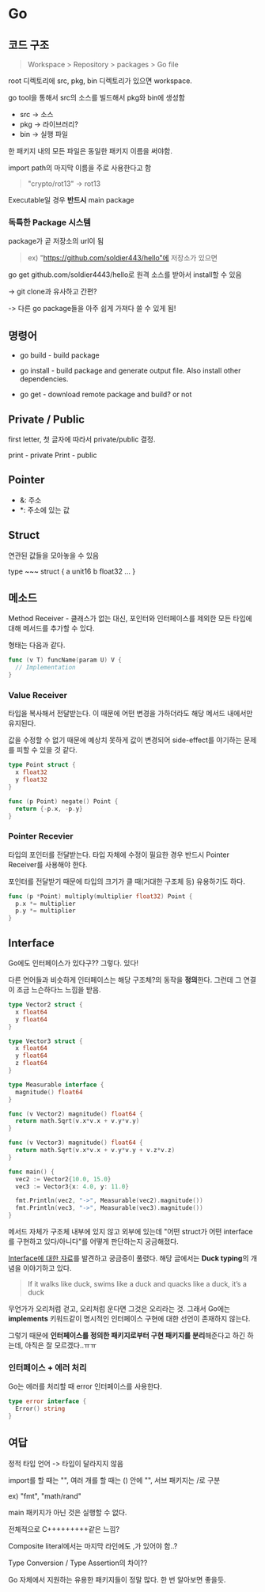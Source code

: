 # Go

## 코드 구조

> Workspace > Repository > packages > Go file

root 디렉토리에 src, pkg, bin 디렉토리가 있으면 workspace.

go tool을 통해서 src의 소스를 빌드해서 pkg와 bin에 생성함

- src -> 소스
- pkg -> 라이브러리?
- bin -> 실행 파일

한 패키지 내의 모든 파일은 동일한 패키지 이름을 써야함.

import path의 마지막 이름을 주로 사용한다고 함
> "crypto/rot13" -> rot13

Executable일 경우 **반드시** main package

### 독특한 Package 시스템

package가 곧 저장소의 url이 됨

> ex) "https://github.com/soldier443/hello"에 저장소가 있으면

go get github.com/soldier4443/hello로 원격 소스를 받아서 install할 수 있음

-> git clone과 유사하고 간편?

-> 다른 go package들을 아주 쉽게 가져다 쓸 수 있게 됨!

## 명령어

- go build - build package

- go install - build package and generate output file. Also install other dependencies.

- go get - download remote package and build? or not

## Private / Public

first letter, 첫 글자에 따라서 private/public 결정.

print - private
Print - public

## Pointer

- &: 주소
- *: 주소에 있는 값

## Struct

연관된 값들을 모아놓을 수 있음

type ~~~ struct {
  a unit16
  b float32
  ...
}

## 메소드

Method Receiver - 클래스가 없는 대신, 포인터와 인터페이스를 제외한 모든 타입에 대해 메서드를 추가할 수 있다.

형태는 다음과 같다.

```go
func (v T) funcName(param U) V {
  // Implementation
}
```

### Value Receiver

타입을 복사해서 전달받는다. 이 때문에 어떤 변경을 가하더라도 해당 메서드 내에서만 유지된다.

값을 수정할 수 없기 때문에 예상치 못하게 값이 변경되어 side-effect를 야기하는 문제를 피할 수 있을 것 같다.

```go
type Point struct {
  x float32
  y float32
}

func (p Point) negate() Point {
  return {-p.x, -p.y}
}
```

### Pointer Recevier

타입의 포인터를 전달받는다. 타입 자체에 수정이 필요한 경우 반드시 Pointer Receiver를 사용해야 한다.

포인터를 전달받기 때문에 타입의 크기가 클 때(거대한 구조체 등) 유용하기도 하다.

```go
func (p *Point) multiply(multiplier float32) Point {
  p.x *= multiplier
  p.y *= multiplier
}
```

## Interface

Go에도 인터페이스가 있다구??
그렇다. 있다!

다른 언어들과 비슷하게 인터페이스는 해당 구조체?의 동작을 **정의**한다.
그런데 그 연결이 조금 느슨하다느 느낌을 받음.

```go
type Vector2 struct {
  x float64
  y float64
}

type Vector3 struct {
  x float64
  y float64
  z float64
}

type Measurable interface {
  magnitude() float64
}

func (v Vector2) magnitude() float64 {
  return math.Sqrt(v.x*v.x + v.y*v.y)
}

func (v Vector3) magnitude() float64 {
  return math.Sqrt(v.x*v.x + v.y*v.y + v.z*v.z)
}

func main() {
  vec2 := Vector2{10.0, 15.0}
  vec3 := Vector3{x: 4.0, y: 11.0}

  fmt.Println(vec2, "->", Measurable(vec2).magnitude())
  fmt.Println(vec3, "->", Measurable(vec3).magnitude())
}
```

메서드 자체가 구조체 내부에 있지 않고 외부에 있는데
"어떤 struct가 어떤 interface를 구현하고 있다/아니다"를 어떻게 판단하는지 궁금해졌다.

[Interface에 대한 자료](https://flaviocopes.com/go-empty-interface/)를 발견하고 궁금증이 풀렸다.
해당 글에서는 **Duck typing**의 개념을 이야기하고 있다.

> If it walks like duck, swims like a duck and quacks like a duck, it’s a duck

무언가가 오리처럼 걷고, 오리처럼 운다면 그것은 오리라는 것.
그래서 Go에는 **implements** 키워드같이 명시적인 인터페이스 구현에 대한 선언이 존재하지 않는다.

그렇기 때문에 **인터페이스를 정의한 패키지로부터 구현 패키지를 분리**해준다고 하긴 하는데, 아직은 잘 모르겠다..ㅠㅠ

### 인터페이스 + 에러 처리

Go는 에러를 처리할 때 error 인터페이스를 사용한다.

```go
type error interface {
  Error() string
}
```

## 여답

정적 타입 언어
-> 타입이 달라지지 않음

import를 할 때는 "", 여러 개를 할 때는 () 안에 "",
서브 패키지는 /로 구분

ex) "fmt", "math/rand"

main 패키지가 아닌 것은 실행할 수 없다.

전체적으로 C+++++++++같은 느낌?

Composite literal에서는 마지막 라인에도 ,가 있어야 함..?

Type Conversion / Type Assertion의 차이??

Go 자체에서 지원하는 유용한 패키지들이 정말 많다.
한 번 알아보면 좋을듯.